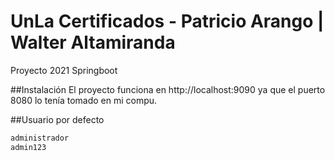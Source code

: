 # UnLa Certificados - Patricio Arango | Walter Altamiranda
Proyecto 2021 Springboot 

##Instalación
El proyecto funciona en http://localhost:9090 ya que el puerto 8080 lo tenía tomado en mi compu.

##Usuario por defecto
```bash
administrador
admin123
```


